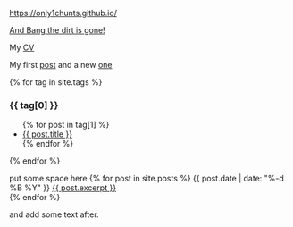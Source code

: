 https://only1chunts.github.io/  

[And Bang the dirt is gone!](pages/bang.md)

My [CV](pages/my-cv.md)

My first [post](pages/my-first-post.md)
and a new [one](_posts/2021-01-021-readme.md)

{% for tag in site.tags %}
  <h3>{{ tag[0] }}</h3>
  <ul>
    {% for post in tag[1] %}
      <li><a href="{{ post.url }}">{{ post.title }}</a></li>
    {% endfor %}
  </ul>
{% endfor %}

put some space here
<ui>
  {% for post in site.posts %}
     {{ post.date | date: "%-d %B %Y" }} <a href="{{ post.url }}">{{ post.excerpt }} </a>
        <br>
  {% endfor %}
</ui>

and add some text after.
